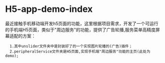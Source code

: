 # H5-app-demo-index
最近接触手机移动端开发h5页面的功能，这里根据项目需求，开发了一个可运行的手机端H5页面，类似于"周边服务"的功能，提供了广告轮播,服务菜单高精度屏幕适配的方案：
    
      1.其中unslider文件夹中是封装好了的一个实现图片轮播的(广告)插件；
      2.peripheralService文件夹是H5页面,实现手机端"周边服务"功能的主页(此处为demo);
